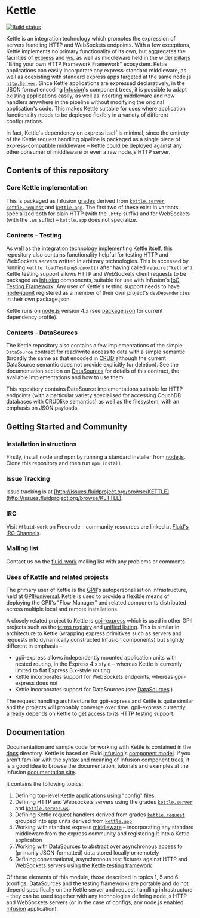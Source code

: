 # Kettle

[![Build status](https://badge.buildkite.com/8715d7bc790b1c2702109d3ce2b777fe5322c858465e587478.svg)](https://buildkite.com/fluid-project/kettle)

Kettle is an integration technology which promotes the expression of servers handling HTTP and WebSockets endpoints.
With a few exceptions, Kettle implements no primary functionality of its own, but aggregates the facilities of
[express](http://expressjs.com/) and [ws](https://github.com/websockets/ws), as well as middleware held in the wider
[pillarjs](https://github.com/pillarjs) "Bring your own HTTP Framework Framework" ecosystem. Kettle applications can
easily incorporate any express-standard middleware, as well as coexisting with standard express apps targeted at the
same node.js <a href="https://nodejs.org/api/http.html#http_class_http_server"><code>http.Server</code></a>. Since
Kettle applications are expressed declaratively, in the JSON format encoding
[Infusion](https://github.com/fluid-project/infusion)'s component trees, it is possible to adapt existing
applications easily, as well as inserting middleware and new handlers anywhere in the pipeline without modifying the
original application's code. This makes Kettle suitable for uses where application functionality needs to be deployed
flexibly in a variety of different configurations.

In fact, Kettle's dependency on express itself is minimal, since the entirety of the Kettle request handling pipeline
is packaged as a single piece of express-compatible middleware – Kettle could be deployed against any other consumer
of middleware or even a raw node.js HTTP server.

## Contents of this repository

### Core Kettle implementation

This is packaged as Infusion [grades](http://docs.fluidproject.org/infusion/development/ComponentGrades.html) derived
from [`kettle.server`](./docs/Servers.md#kettle.server),
[`kettle.request`](./docs/RequestHandlersAndApps.md#kettle.request) and
[`kettle.app`](./docs/RequestHandlersAndApps.md#kettle.app). The first two of these exist in variants specialized both
for plain HTTP (with the `.http` suffix) and for WebSockets (with the `.ws` suffix) – `kettle.app` does not specialize.

### Contents - Testing

As well as the integration technology implementing Kettle itself, this repository also contains functionality helpful
for testing HTTP and WebSockets servers written in arbitrary technologies. This is accessed by running
`kettle.loadTestingSupport()` after having called `require("kettle")`. Kettle testing support allows HTTP and
WebSockets client requests to be packaged as [Infusion](https://github.com/fluid-project/infusion) components, suitable
for use with Infusion's
[IoC Testing Framework](http://docs.fluidproject.org/infusion/development/IoCTestingFramework.html).
Any user of Kettle's testing support needs to have [node-jqunit](https://github.com/fluid-project/node-jqunit)
registered as a member of their own project's `devDependencies` in their own package.json.

Kettle runs on [node.js](https://nodejs.org) version 4.x (see [package.json](package.json) for current dependency
profile).

### Contents - DataSources

The Kettle repository also contains a few implementations of the simple `DataSource` contract for read/write access to
data with a simple semantic (broadly the same as that encoded in
[CRUD](https://en.wikipedia.org/wiki/Create,_read,_update_and_delete) although the current DataSource semantic does not
provide explicitly for deletion). See the documentation section on [DataSources](./docs/DataSources.md) for details of
this contract, the available implementations and how to use them.

This repository contains DataSource implementations suitable for HTTP endpoints (with a particular variety specialised
for accessing CouchDB databases with CRUDlike semantics) as well as the filesystem, with an emphasis on JSON payloads.

## Getting Started and Community

### Installation instructions

Firstly, install node and npm by running a standard installer from [node.js](https://nodejs.org). Clone this repository
and then run `npm install`.

### Issue Tracking

Issue tracking is at [http://issues.fluidproject.org/browse/KETTLE](http://issues.fluidproject.org/browse/KETTLE).

### IRC

Visit `#fluid-work` on Freenode – community resources are linked at
[Fluid's IRC Channels](https://wiki.fluidproject.org/display/fluid/IRC+Channel).

### Mailing list

Contact us on the [fluid-work](https://wiki.fluidproject.org/display/fluid/Mailing+Lists) mailing list with any
problems or comments.

### Uses of Kettle and related projects

The primary user of Kettle is the [GPII](http://gpii.net/)'s autopersonalisation infrastructure, held at
[GPII/universal](https://github.com/GPII/universal). Kettle is used to provide a flexible means of deploying the
GPII's "Flow Manager" and related components distributed across multiple local and remote installations.

A closely related project to Kettle is [gpii-express](https://github.com/GPII/gpii-express) which is used in other
GPII projects such as the [terms registry](https://github.com/GPII/common-terms-registry) and
[unified listing](https://github.com/GPII/ul-api). This is similar in architecture to Kettle (wrapping express
primitives such as servers and requests into dynamically constructed Infusion components) but slightly different in
emphasis –

* gpii-express allows independently mounted application units with nested routing, in the Express 4.x style – whereas
  Kettle is currently limited to flat Express 3.x-style routing
* Kettle incorporates support for WebSockets endpoints, whereas gpii-express does not
* Kettle incorporates support for DataSources (see [DataSources](./docs/DataSources.md) )

The request handling architecture for gpii-express and Kettle is quite similar and the projects will probably converge
over time. gpii-express currently already depends on Kettle to get access to its HTTP
[testing](./docs/KettleTestingFramework.md) support.

## Documentation

Documentation and sample code for working with Kettle is contained in the [docs](./docs) directory. Kettle is based on
Fluid [Infusion](http://fluidproject.org/infusion.html)'s
[component model](http://docs.fluidproject.org/infusion/development/HowToUseInfusionIoC.html). If you aren't familiar
with the syntax and meaning of Infusion component trees, it is a good idea to browse the documentation, tutorials and
examples at the Infusion [documentation site](http://docs.fluidproject.org/infusion/development/).

It contains the following topics:

1. Defining top-level [Kettle applications using "config" files](docs/ConfigsAndApplications.md).
2. Defining HTTP and Websockets servers using the grades [`kettle.server`](./docs/Servers.md#kettle.server) and
   [`kettle.server.ws`](./docs/Servers.md#kettle.server.ws).
3. Defining Kettle request handlers derived from grades
   [`kettle.request`](./docs/RequestHandlersAndApps.md#kettle.request) grouped into app units derived from
   [`kettle.app`](./docs/RequestHandlersAndApps.md#kettle.app)
4. Working with standard express [middleware](./docs/Middleware.md) –  incorporating any standard middleware from the
   express community and registering it into a Kettle application
5. Working with [DataSources](./docs/DataSources.md) to abstract over asynchronous access to (primarily JSON-formatted)
   data stored locally or remotely
6. Defining conversational, asynchronous test fixtures against HTTP and WebSockets servers using the [Kettle testing
   framework](./docs/KettleTestingFramework.md)

Of these elements of this module, those described in topics 1, 5 and 6 (configs, DataSources and the testing framework)
are portable and do not depend specifically on the Kettle server and request handling infrastructure –   they can be
used together with any technologies defining node.js HTTP and WebSockets servers (or in the case of configs,
any node.js enabled [Infusion](http://fluidproject.org/infusion.html) application).
